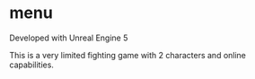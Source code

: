 # menu

Developed with Unreal Engine 5

This is a very limited fighting game with 2 characters and online capabilities.
